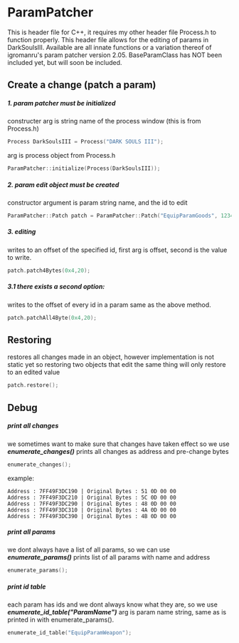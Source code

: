 # ParamPatcher
This is header file for C++, it  requires my other header file Process.h to function properly. 
This header file allows for the editing of params in DarkSoulsIII. Available are all innate functions or a variation thereof of igromanru's param patcher version 2.05. 
BaseParamClass has NOT been included yet, but will soon be included.

## Create a change (patch a param)

##### 1. param patcher must be initialized
constructer arg is string name of the process window (this is from Process.h)
```cpp
Process DarkSoulsIII = Process("DARK SOULS III");
```
arg is process object from Process.h
```cpp
ParamPatcher::initialize(Process(DarkSoulsIII));
```
##### 2. param edit object must be created
constructor argument is param string name, and the id to edit
```cpp
ParamPatcher::Patch patch = ParamPatcher::Patch("EquipParamGoods", 1234);
```
##### 3. editing
writes to an offset of the specified id, first arg is offset, second is the value to write.
```cpp
patch.patch4Bytes(0x4,20);
```
##### 3.1 there exists a second option:
writes to the offset of every id in a param same as the above method.
```cpp
patch.patchAll4Byte(0x4,20);
```
## Restoring
restores all changes made in an object, however implementation is not static yet so restoring two objects that edit the same thing will only restore to an edited value
```cpp
patch.restore();
```
## Debug
##### print all changes
we sometimes want to make sure that changes have taken effect so we use ***enumerate_changes()***
prints all changes as address and pre-change bytes
```cpp
enumerate_changes();
```
example:
```
Address : 7FF49F3DC190 | Original Bytes : 51 0D 00 00
Address : 7FF49F3DC210 | Original Bytes : 5C 0D 00 00
Address : 7FF49F3DC290 | Original Bytes : 48 0D 00 00
Address : 7FF49F3DC310 | Original Bytes : 4A 0D 00 00
Address : 7FF49F3DC390 | Original Bytes : 4B 0D 00 00
```
##### print all params
we dont always have a list of all params, so we can use ***enumerate_params()***
prints list of all params with name and address
```cpp
enumerate_params();
```
##### print id table
each param has ids and we dont always know what they are, so we use ***enumerate_id_table("ParamName")***
arg is param name string, same as is printed in with enumerate_params().
```cpp
enumerate_id_table("EquipParamWeapon"); 
```
